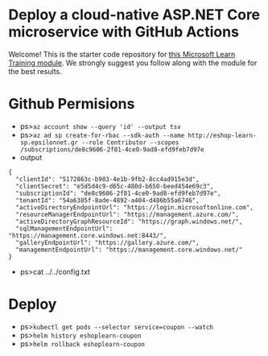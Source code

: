 # Deploy a cloud-native ASP.NET Core microservice with GitHub Actions

Welcome! This is the starter code repository for [this Microsoft Learn Training module](https://docs.microsoft.com/learn/modules/microservices-devops-aspnet-core/). We strongly suggest you follow along with the module for the best results.

# Github Permisions

- ps>`az account show --query 'id' --output tsv`
- ps>`az ad sp create-for-rbac --sdk-auth --name http://eshop-learn-sp.epsilonnet.gr --role Contributor --scopes /subscriptions/de8c9606-2f81-4ce0-9ad8-efd9feb7d97e`
- output
```
{
  "clientId": "5172863c-b903-4e1b-9fb2-8cc4ad915e3d",
  "clientSecret": "e5d5d4c9-d65c-480d-b650-beed454e69c3",
  "subscriptionId": "de8c9606-2f81-4ce0-9ad8-efd9feb7d97e",
  "tenantId": "54a6385f-8ade-4892-a404-d486b55a6746",
  "activeDirectoryEndpointUrl": "https://login.microsoftonline.com",
  "resourceManagerEndpointUrl": "https://management.azure.com/",
  "activeDirectoryGraphResourceId": "https://graph.windows.net/",
  "sqlManagementEndpointUrl": "https://management.core.windows.net:8443/",
  "galleryEndpointUrl": "https://gallery.azure.com/",
  "managementEndpointUrl": "https://management.core.windows.net/"
}
```
- ps>cat ../../config.txt

# Deploy

- ps>`kubectl get pods --selector service=coupon --watch`
- ps>`helm history eshoplearn-coupon`
- ps>`helm rollback eshoplearn-coupon`